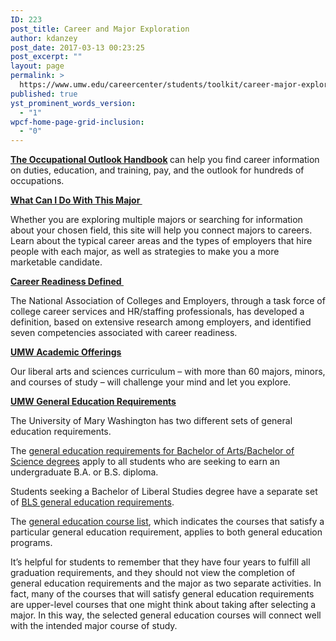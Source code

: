 ```yaml
---
ID: 223
post_title: Career and Major Exploration
author: kdanzey
post_date: 2017-03-13 00:23:25
post_excerpt: ""
layout: page
permalink: >
  https://www.umw.edu/careercenter/students/toolkit/career-major-exploration/
published: true
yst_prominent_words_version:
  - "1"
wpcf-home-page-grid-inclusion:
  - "0"
---
```

<a href="http://www.bls.gov/ooh"><strong>The Occupational Outlook Handbook</strong></a><b> </b>can help you find career information on duties, education, and training, pay, and the outlook for hundreds of occupations.

<a href="http://whatcanidowiththismajor.com/major/"><b>What Can I Do With This Major </b></a>

Whether you are exploring multiple majors or searching for information about your chosen field, this site will help you connect majors to careers. Learn about the typical career areas and the types of employers that hire people with each major, as well as strategies to make you a more marketable candidate.

<a href="http://www.naceweb.org/knowledge/career-readiness-competencies.aspx"><b>Career Readiness Defined </b></a>

The National Association of Colleges and Employers, through a task force of college career services and HR/staffing professionals, has developed a definition, based on extensive research among employers, and identified seven competencies associated with career readiness.

<a href="http://www.umw.edu/study"><b>UMW Academic Offerings</b></a>

Our liberal arts and sciences curriculum – with more than 60 majors, minors, and courses of study – will challenge your mind and let you explore.

<a href="http://publications.umw.edu/undergraduatecatalog/courses-of-study/general-education/"><b>UMW General Education Requirements</b></a>

The University of Mary Washington has two different sets of general education requirements.

The <a href="http://publications.umw.edu/undergraduatecatalog/courses-of-study/general-education/general-education-requirements-for-bachelor-of-artsbachelor-of-science-degrees/">general education requirements for Bachelor of Arts/Bachelor of Science degrees</a> apply to all students who are seeking to earn an undergraduate B.A. or B.S. diploma.

Students seeking a Bachelor of Liberal Studies degree have a separate set of <a href="http://publications.umw.edu/undergraduatecatalog/courses-of-study/general-education/bachelor-of-liberal-studies-general-education-requirements/">BLS general education requirements</a>.

The <a href="http://publications.umw.edu/undergraduatecatalog/courses-of-study/general-education/general-education-course-list/">general education course list</a>, which indicates the courses that satisfy a particular general education requirement, applies to both general education programs.

It’s helpful for students to remember that they have four years to fulfill all graduation requirements, and they should not view the completion of general education requirements and the major as two separate activities. In fact, many of the courses that will satisfy general education requirements are upper-level courses that one might think about taking after selecting a major. In this way, the selected general education courses will connect well with the intended major course of study.